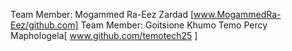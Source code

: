Team Member: Mogammed Ra-Eez Zardad [www.MogammedRa-Eez/github.com]
Team Member: Goitsione Khumo Temo Percy Maphologela[ www.github.com/temotech25 ] 
